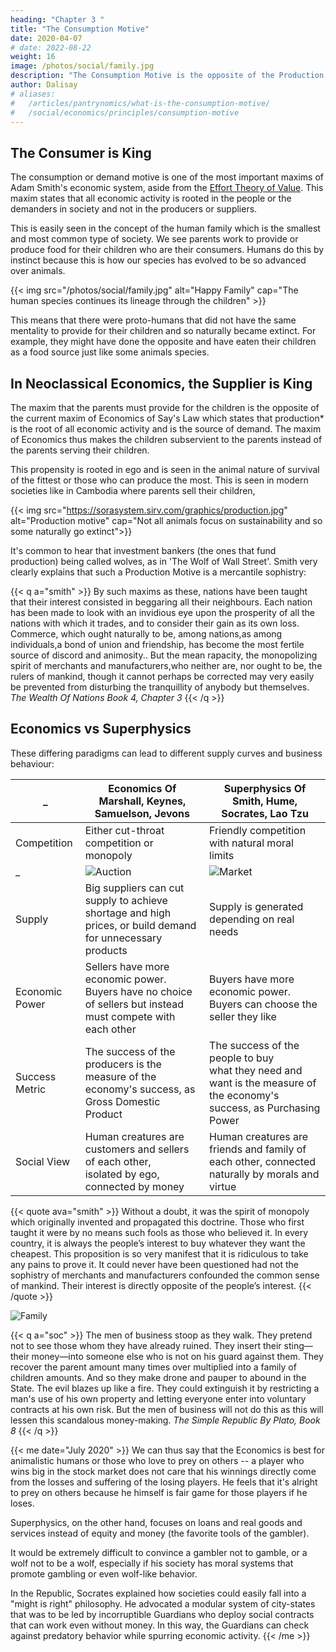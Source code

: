 ```yaml
---
heading: "Chapter 3 "
title: "The Consumption Motive"
date: 2020-04-07
# date: 2022-08-22
weight: 16
image: /photos/social/family.jpg
description: "The Consumption Motive is the opposite of the Production Motive advocated by Capitalism and Mercantilism"
author: Dalisay
# aliases:
#   /articles/pantrynomics/what-is-the-consumption-motive/	
#   /social/economics/principles/consumption-motive
---
```




## The Consumer is King

The consumption or demand motive is one of the most important maxims of Adam Smith's economic system, aside from the [Effort Theory of Value](/social/economics/principles/part-2/chapter-01b). This maxim states that all economic activity is rooted in the people or the demanders in society and not in the producers or suppliers. 

This is easily seen in the concept of the human family which is the smallest and most common type of society. We see parents work to provide or produce food for their children who are their consumers. Humans do this by instinct because this is how our species has evolved to be so advanced over animals.

<!-- > *This uses the dialectic defintion of society as a metaphysical organism. -->

{{< img src="/photos/social/family.jpg" alt="Happy Family" cap="The human species continues its lineage through the children" >}}


This means that there were proto-humans that did not have the same mentality to provide for their children and so naturally became extinct. For example, they might have done the opposite and have eaten their children as a food source just like some animals species.


## In Neoclassical Economics, the Supplier is King

The maxim that the parents must provide for the children is the opposite of the current maxim of Economics of Say's Law which states that production* is the root of all economic activity and is the source of demand. The maxim of Economics thus makes the children subservient to the parents instead of the parents serving their children.

This propensity is rooted in ego and is seen in the animal nature of survival of the fittest or those who can produce the most. This is seen in modern societies like in Cambodia where parents sell their children,

{{< img src="https://sorasystem.sirv.com/graphics/production.jpg" alt="Production motive" cap="Not all animals focus on sustainability and so some naturally go extinct">}}


It's common to hear that investment bankers (the ones that fund production) being called wolves, as in 'The Wolf of Wall Street'. Smith very clearly explains that such a Production Motive is a mercantile sophistry:

{{< q a="smith" >}}
By such maxims as these, nations have been taught that their interest consisted in beggaring all their neighbours. Each nation has been made to look with an invidious eye upon the prosperity of all the nations with which it trades, and to consider their gain as its own loss. Commerce, which ought naturally to be, among nations,as among individuals,a bond of union and friendship, has become the most fertile source of discord and animosity.. But the mean rapacity, the monopolizing spirit of merchants and manufacturers,who neither are, nor ought to be, the rulers of mankind, though it cannot perhaps be corrected may very easily be prevented from disturbing the tranquillity of anybody but themselves.
<cite>The Wealth Of Nations Book 4, Chapter 3</cite>
{{< /q >}}



## Economics vs Superphysics

These differing paradigms can lead to different supply curves and business behaviour:


_ | Economics Of Marshall, Keynes, Samuelson, Jevons | Superphysics Of Smith, Hume, Socrates, Lao Tzu
--- | --- | ---
Competition |  Either cut-throat competition or monopoly | Friendly competition with natural moral limits
_ | ![Auction](https://socioecons.files.wordpress.com/2015/04/auction-bid.jpg) | ![Market](https://socioecons.files.wordpress.com/2015/04/flea-market.jpg)
Supply | Big suppliers can cut supply to achieve shortage and high prices, or build demand for unnecessary products | Supply is generated depending on real needs
Economic Power | Sellers have more economic power. Buyers have no choice of sellers but instead must compete with each other | Buyers have more economic power. Buyers can choose the seller they like
Success Metric | The success of the producers is the measure of the economy's success, as Gross Domestic Product | The success of the people to buy <br>what they need and want is the measure of<br> the economy's success, as Purchasing Power
Social View | Human creatures are customers and sellers of each other,<br> isolated by ego, connected by money | Human creatures are friends and family of each other, connected naturally by morals and virtue


<!-- .<br> Suppliers also have an interest in building demand<br> for expensive but useless products such as the Apple Watch,<br> leading to over-exploitation of natural resources.<br> Small companies have difficulty in entering.</td>
          <td>Downward sloping supply curve as people want<br> "to buy whatever they want of those who sell it cheapest".<br> Businesses will less likely attempt to create useless products or<br> those that cannot be sustainably produced because of limited resources.<br> Small companies can easily enter because of the bond of friendship</td> -->


{{< quote ava="smith" >}}
Without a doubt, it was the spirit of monopoly which originally invented and propagated this doctrine. Those who first taught it were by no means such fools as those who believed it. In every country, it is always the people’s interest to buy whatever they want the cheapest. This proposition is so very manifest that it is ridiculous to take any pains to prove it. It could never have been questioned had not the sophistry of merchants and manufacturers confounded the common sense of mankind. Their interest is directly opposite of the people’s interest.
{{< /quote >}}


![Family](/photos/social/fam.jpg)

<!-- In the next post, we shall explain this spirit of monopoly that is in the Producer's motive, as espoused by Jean Baptiste Say -->

{{< q a="soc" >}}
The men of business stoop as they walk. They pretend not to see those whom they have already ruined. They insert their sting—their money—into someone else who is not on his guard against them. They recover the parent amount many times over multiplied into a family of children amounts. And so they make drone and pauper to abound in the State. The evil blazes up like a fire. They could extinguish it by restricting a man's use of his own property and letting everyone enter into voluntary contracts at his own risk. But the men of business will not do this as this will lessen this scandalous money-making.
<cite>The Simple Republic By Plato, Book 8</cite>
{{< /q >}}




{{< me date="July 2020" >}}
We can thus say that the Economics is best for animalistic humans or those who love to prey on others -- a player who wins big in the stock market does not care that his winnings directly come from the losses and suffering of the losing players. He feels that it's alright to prey on others because he himself is fair game for those players if he loses.

Superphysics, on the other hand, focuses on loans and real goods and services instead of equity and money (the favorite tools of the gambler).

It would be extremely difficult to convince a gambler not to gamble, or a wolf not to be a wolf, especially if his society has moral systems that promote gambling or even wolf-like behavior. 

In the Republic, Socrates explained how societies could easily fall into a "might is right" philosophy. He advocated a modular system of city-states that was to be led by incorruptible Guardians who deploy social contracts that can work even without money. In this way, the Guardians can check against predatory behavior while spurring economic activity.
{{< /me >}}
